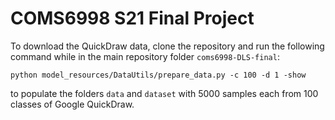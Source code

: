 # COMS6998 S21 Final Project


To download the QuickDraw data, clone the repository and run the following command while in the main repository folder `coms6998-DLS-final`:
```
python model_resources/DataUtils/prepare_data.py -c 100 -d 1 -show
```
to populate the folders `data` and `dataset` with 5000 samples each from 100 classes of Google QuickDraw.
